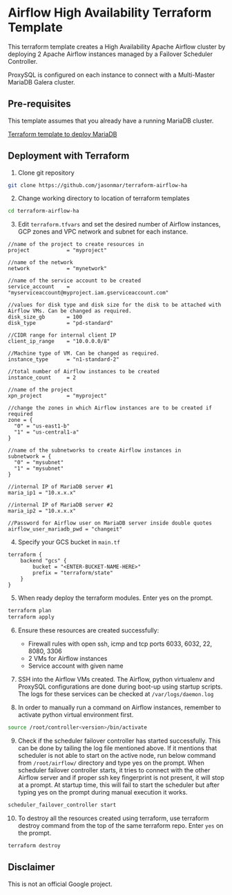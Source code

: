 # Airflow High Availability Terraform Template

This terraform template creates a High Availability Apache Airflow cluster by deploying 2 Apache Airflow instances managed by a Failover Scheduler Controller.

ProxySQL is configured on each instance to connect with a Multi-Master MariaDB Galera cluster.


## Pre-requisites

This template assumes that you already have a running MariaDB cluster.

[Terraform template to deploy MariaDB](https://github.com/jasonmar/terraform-mariadb-multiregion)


## Deployment with Terraform


1. Clone git repository

```sh
git clone https://github.com/jasonmar/terraform-airflow-ha
```


2. Change working directory to location of terraform templates

```sh
cd terraform-airflow-ha
```


3. Edit `terraform.tfvars` and set the desired number of Airflow instances, GCP zones and VPC network and subnet for each instance.

```
//name of the project to create resources in
project            = "myproject"

//name of the network
network            = "mynetwork"

//name of the service account to be created
service_account    = "myserviceaccount@myproject.iam.gserviceaccount.com"

//values for disk type and disk size for the disk to be attached with Airflow VMs. Can be changed as required.
disk_size_gb       = 100
disk_type          = "pd-standard"

//CIDR range for internal client IP
client_ip_range    = "10.0.0.0/8"

//Machine type of VM. Can be changed as required.
instance_type      = "n1-standard-2"

//total number of Airflow instances to be created
instance_count     = 2

//name of the project
xpn_project        = "myproject"

//change the zones in which Airflow instances are to be created if required
zone = {
  "0" = "us-east1-b"
  "1" = "us-central1-a"
}

//name of the subnetworks to create Airflow instances in
subnetwork = {
  "0" = "mysubnet"
  "1" = "mysubnet"
}

//internal IP of MariaDB server #1
maria_ip1 = "10.x.x.x"

//internal IP of MariaDB server #2
maria_ip2 = "10.x.x.x"

//Password for Airflow user on MariaDB server inside double quotes
airflow_user_mariadb_pwd = "changeit"
```


4. Specify your GCS bucket in `main.tf`

```
terraform {
	backend "gcs" {
		bucket = "<ENTER-BUCKET-NAME-HERE>"
		prefix = "terraform/state"
	}
}
```


5. When ready deploy the terraform modules. Enter yes on the prompt.
```sh
terraform plan
terraform apply
```


6. Ensure these resources are created successfully:
	* Firewall rules with open ssh, icmp and tcp ports 6033, 6032, 22, 8080, 3306
	* 2 VMs for Airflow instances
	* Service account with given name


7. SSH into the Airflow VMs created. The Airflow, python virtualenv and ProxySQL configurations are done during boot-up using startup scripts. The logs for these services can be checked at `/var/logs/daemon.log`


8. In order to manually run a command on Airflow instances, remember to activate python virtual environment first.
```bash
source /root/controller<version>/bin/activate
```


9. Check if the scheduler failover controller has started successfully. This can be done by tailing the log file mentioned above. If it mentions that scheduler is not able to start on the active node, run below command from `/root/airflow/` directory and type yes on the prompt. When scheduler failover controller starts, it tries to connect with the other Airflow server and if proper ssh key fingerprint is not present, it will stop at a prompt. At startup time, this will fail to start the scheduler but after typing yes on the prompt during manual execution it works.

```sh
scheduler_failover_controller start
```


10. To destroy all the resources created using terraform, use terraform destroy command from the top of the same terraform repo. Enter `yes` on the prompt.
```sh
terraform destroy
```


## Disclaimer

This is not an official Google project.


